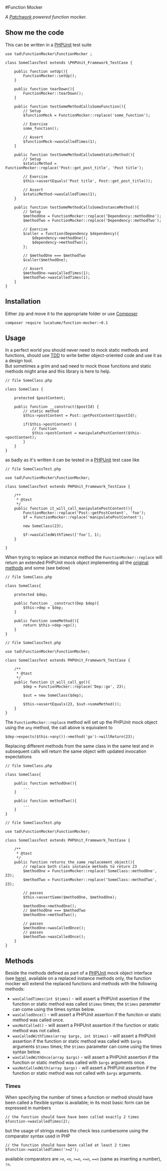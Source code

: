 #Function Mocker

*A [Patchwork](http://antecedent.github.io/patchwork/) powered function mocker.*

## Show me the code
This can be written in a [PHPUnit](http://phpunit.de/) test suite

    use tad\FunctionMocker\FunctionMocker ;

    class SomeClassTest extends \PHPUnit_Framework_TestCase {
        
        public function setUp(){
            FunctionMocker::setUp();
        }

        public function tearDown(){
            FunctionMocker::tearDown();
        }

        public function testSomeMethodCallsSomeFunction(){
            // Setup
            $functionMock = FunctionMocker::replace('some_function');

            // Exercise
            some_function();

            // Assert
            $functionMock->wasCalledTimes(1);
        }

        public function testSomeMethodCallsSomeStaticMethod(){
            // Setup
            $staticMethod = FunctionMocker::replace('Post::get_post_title', 'Post title');

            // Exercise
            $this->assertEquals('Post title', Post::get_post_title());

            // Assert
            $staticMethod->wasCalledTimes(1);
        }

        public function testSomeMethodCallsSomeInstanceMethod(){
            // Setup
            $methodOne = FunctionMocker::replace('Dependency::methodOne');
            $methodTwo = FunctionMocker::replace('Dependency::methodTwo');

            // Exercise
            $caller = function(Dependency $dependency){
                $dependency->methodOne();
                $dependency->methodTwo();
            };

            // $methodOne === $methodTwo
            $caller($methodOne);

            // Assert
            $methodOne->wasCalledTimes(1);
            $methodTwo->wasCalledTimes(1);
        }
    }

## Installation
Either zip and move it to the appropriate folder or use [Composer](https://getcomposer.org/)

    composer require lucatume/function-mocker:~0.1

## Usage
In a perfect world you should never need to mock static methods and functions, should use [TDD](http://en.wikipedia.org/wiki/Test-driven_development) to write better object-oriented code and use it as a design tool.  
But sometimes a grim and sad need to mock those functions and static methods might arise and this library is here to help.

    // file SomeClass.php

    class SomeClass {

        protected $postContent;

        public function __construct($postId) {
            // static method
            $this->postContent = Post::getPostContent($postId);

            if($this->postContent) {
                // function
                $this->postContent = manipulatePostContent($this->postContent);
            }
        }
    }

as badly as it's written it can be tested in a [PHPUnit](http://phpunit.de/) test case like

    // file SomeClassTest.php   

    use tad\FunctionMocker\FunctionMocker;

    class SomeClassTest extends PHPUnit_Framework_TestCase {
    
        /**
         * @test
         */
        public function it_will_call_manipulatePostContent(){
            FunctionMocker::replace('Post::getPostContent', 'foo');
            $f = FunctionMocker::replace('manipulatePostContent');

            new SomeClass(23);

            $f->wasCalledWithTimes(['foo'], 1);
        }

    }

When trying to replace an instance method the `FunctionMocker::replace` will return an extended PHPUnit mock object implementing all the [original methods](https://phpunit.de/manual/current/en/test-doubles.html) and some (see below)

    // file SomeClass.php

    class SomeClass{

        protected $dep;

        public function __construct(Dep $dep){
            $this->dep = $dep;
        }

        public function someMethod(){
            return $this->dep->go();
        }
    }

    // file SomeClassTest.php   
    
    use tad\FunctionMocker\FunctionMocker;

    class SomeClassTest extends PHPUnit_Framework_TestCase {
    
        /**
         * @test
         */
        public function it_will_call_go(){
            $dep = FunctionMocker::replace('Dep::go', 23);

            $sut = new SomeClass($dep);

            $this->assertEquals(23, $sut->someMethod());
        }
    }

The `FunctionMocker::replace` method will set up the PHPUnit mock object using the `any` method, the call above is equivalent to

    $dep->expects($this->any())->method('go')->willReturn(23);

Replacing different methods from the same class in the same test and in subsequent calls will return the same object with updated invocation expectations

    // file SomeClass.php

    class SomeClass{

        public function methodOne(){
            ...
        }

        public function methodTwo(){
            ...
        }
    }

    // file SomeClassTest.php   
    
    use tad\FunctionMocker\FunctionMocker;

    class SomeClassTest extends PHPUnit_Framework_TestCase {
    
        /**
         * @test
         */
        public function returns_the_same_replacement_object(){
            // replace both class instance methods to return 23
            $methodOne = FunctionMocker::replace('SomeClass::methodOne', 23);
            $methodTwo = FunctionMocker::replace('SomeClass::methodTwo', 23);
            
            // passes
            $this->assertSame($methodOne, $methodOne);

            $methodOne->methodOne();
            // $methodOne === $methodTwo
            $methodOne->methodTwo();

            // passes
            $methodOne->wasCalledOnce();
            // passes
            $methodTwo->wasCalledOnce();
        }
    }

## Methods
Beside the methods defined as part of a [PHPUnit](http://phpunit.de/) mock object interface (see [here](https://phpunit.de/manual/3.7/en/test-doubles.html)), available on a replaced instance methods only, the function mocker will extend the replaced functions and methods with the following methods:

* `wasCalledTimes(int $times)` - will assert a PHPUnit assertion if the function or static method was called `$times` times; the `$times` parameter can come using the times syntax below.
* `wasCalledOnce()` - will assert a PHPUnit assertion if the function or static method was called once.
* `wasNotCalled()` - will assert a PHPUnit assertion if the function or static method was not called.
* `wasCalledWithTimes(array $args, int $times)` - will assert a PHPUnit assertion if the function or static method was called with `$args` arguments `$times` times; the `$times` parameter can come using the times syntax below.
* `wasCalledWithOnce(array $args)` - will assert a PHPUnit assertion if the function or static method was called with `$args` arguments once.
* `wasNotCalledWith(array $args)` - will assert a PHPUnit assertion if the function or static method was not called with `$args` arguments.

### Times
When specifying the number of times a function or method should have been called a flexible syntax is available; in its most basic form can be expressed in numbers
    
    // the function should have have been called exactly 2 times
    $function->wasCalledTimes(2);

but the usage of strings makes the check less cumbersome using the comparator syntax used in PHP

    // the function should have been called at least 2 times
    $function->wasCalledTimes('>=2');

available comparators are `>n`, `<n`, `>=n`, `<=n`, `==n` (same as inserting a number), `!n`.
